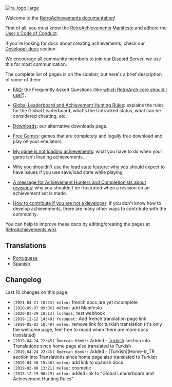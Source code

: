 [![ra_logo_large](https://retroachievements.github.io/assets/images/retroachievements-logo-large.png)](https://retroachievements.org)

Welcome to the [RetroAchievements documentation](https://docs.retroachievements.org/)!

First of all, you must know the [RetroAchievements Manifesto](RetroAchievements-Manifesto) and adhere the [User's Code of Conduct](Users-Code-of-Conduct).

If you're looking for docs about creating achievements, check our [Developer docs](Developer-docs) section.

We encourage all community members to join our [Discord Server](https://discord.gg/dq2E4hE), we use this for most communication.

The complete list of pages is on the sidebar, but here's a brief description of some of them:

- [FAQ](FAQ): the Frequently Asked Questions (like [which RetroArch core should I use?](http://docs.retroachievements.org/FAQ/#which-retroarch-core-should-i-use)).

- [Global Leaderboard and Achievement Hunting Rules](Global-Leaderboard-and-Achievement-Hunting-Rules): explains the rules for the Global Leaderboard, what's the Untracked status, what can be considered cheating, etc.

- [Downloads](Downloads): our alternative downloads page.

- [Free Games](Free-Games): games that are completely and legally free download and play on your emulators.

- [My game is not loading achievements](My-game-is-not-loading-achievements): what you have to do when your game isn't loading achievements.

- [Why you shouldn't use the load state feature](Why-you-shouldn't-use-the-load-state-feature): why you should expect to have issues if you use save/load state while playing.

- [A message for Achievement Hunters and Completionists about revisions](A-message-for-Achievement-Hunters-and-Completionists-about-revisions): why you shouldn't be frustrated when a revision on an achievement set is made.

- [How to contribute if you are not a developer](How-to-contribute-if-you-are-not-a-developer): if you don't know how to develop achievements, there are many other ways to contribute with the community.

You can help to improve these docs by editing/creating the pages at [RetroAchievements wiki](https://github.com/RetroAchievements/docs/wiki).

## Translations

- [Portuguese](Home-pt_BR)
- [Spanish](Home-es)




## Changelog

Last 10 changes on this page:

- `[2021-04-21 10:23] meleu:` french docs are yet incomplete
- `[2020-09-07 09:06] meleu:` add Manifesto
- `[2020-03-29 18:13] luchaos:` test webhook
- `[2019-12-12 14:48] Yuzuquat:` Add french translation page link
- `[2019-05-03 10:49] meleu:` remove link for turkish translation (it's only the welcome page, feel free to readd when there are more docs translated)
- `[2019-04-24 22:45] Ömercan Kömür:` Added - [Turkish](Home-tr_TR) section into Translations since home page also translated to Turkish
- `[2019-04-24 22:45] Ömercan Kömür:` Added - [Turkish](Home-tr_TR section into Translations since home page also translated to Turkish
- `[2019-04-16 15:48] meleu:` add link to spanish docs
- `[2019-02-06 13:21] meleu:` cosmetic
- `[2018-12-19 00:29] meleu:` added link to "Global Leaderboard and Achievement Hunting Rules"